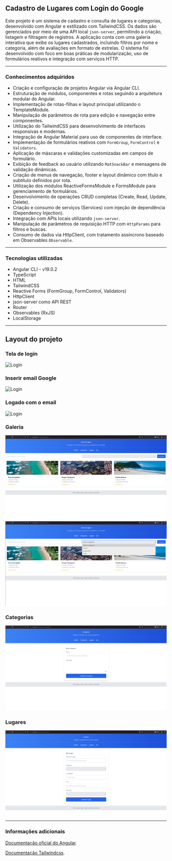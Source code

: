 ## Cadastro de Lugares com Login do Google

Este projeto é um sistema de cadastro e consulta de lugares e categorias, desenvolvido com Angular e estilizado com TailwindCSS. Os dados são gerenciados por meio de uma API local `json-server`, permitindo a criação, listagem e filtragem de registros. A aplicação conta com uma galeria interativa que exibe os lugares cadastrados, incluindo filtros por nome e categoria, além de avaliações em formato de estrelas. O sistema foi desenvolvido com foco em boas práticas de modularização, uso de formulários reativos e integração com serviços HTTP.

---

### Conhecimentos adquiridos

- Criação e configuração de projetos Angular via Angular CLI.
- Estruturação de módulos, componentes e rotas seguindo a arquitetura modular do Angular.
- Implementação de rotas-filhas e layout principal utilizando o TemplateModule.
- Manipulação de parâmetros de rota para edição e navegação entre componentes.
- Utilização do TailwindCSS para desenvolvimento de interfaces responsivas e modernas.
- Integração de Angular Material para uso de componentes de interface.
- Implementação de formulários reativos com `FormGroup`, `FormControl` e `Validators`.
- Aplicação de máscaras e validações customizadas em campos de formulário.
- Exibição de feedback ao usuário utilizando `MatSnackBar` e mensagens de validação dinâmicas.
- Criação de menus de navegação, footer e layout dinâmico com título e subtítulo definidos por rota.
- Utilização dos módulos ReactiveFormsModule e FormsModule para gerenciamento de formulários.
- Desenvolvimento de operações CRUD completas (Create, Read, Update, Delete).
- Criação e consumo de serviços (Services) com injeção de dependência (Dependency Injection).
- Integração com APIs locais utilizando `json-server`.
- Manipulação de parâmetros de requisição HTTP com `HttpParams` para filtros e buscas.
- Consumo de dados via HttpClient, com tratamento assíncrono baseado em Observables `Observable`.

---

### Tecnologias utilizadas

- Angular CLI - v19.0.2
- TypeScript
- HTML
- TailwindCSS
- Reactive Forms (FormGroup, FormControl, Validators)
- HttpClient
- json-server como API REST
- Router
- Observables (RxJS)
- LocalStorage

---

## Layout do projeto

### Tela de login

![Login](https://github.com/xXezi/estudo-angular-19/blob/main/passeio-app/src/assets/img/page_1_login.png)

### Inserir email Google

![Login](https://github.com/xXezi/estudo-angular-19/blob/main/passeio-app/src/assets/img/page_2_login.png)

### Logado com o email

![Login](https://github.com/xXezi/estudo-angular-19/blob/main/passeio-app/src/assets/img/page_3_login.png)

### Galeria

![Galeria](https://github.com/xXezi/estudo-angular-19/blob/main/passeio-app/src/assets/img/page_1_galeria.png)
![Galeria](https://github.com/xXezi/estudo-angular-19/blob/main/passeio-app/src/assets/img/page_2_galeria.png)

### Categorias

![Categoria](https://github.com/xXezi/estudo-angular-19/blob/main/passeio-app/src/assets/img/page_3_categoria.png)

### Lugares

![Categoria](https://github.com/xXezi/estudo-angular-19/blob/main/passeio-app/src/assets/img/page_4_lugares.png)

---

### Informações adicionais

[Documentação oficial do Angular](https://angular.dev/overview).

[Documentação Tailwindcss](https://tailwindcss.com/).